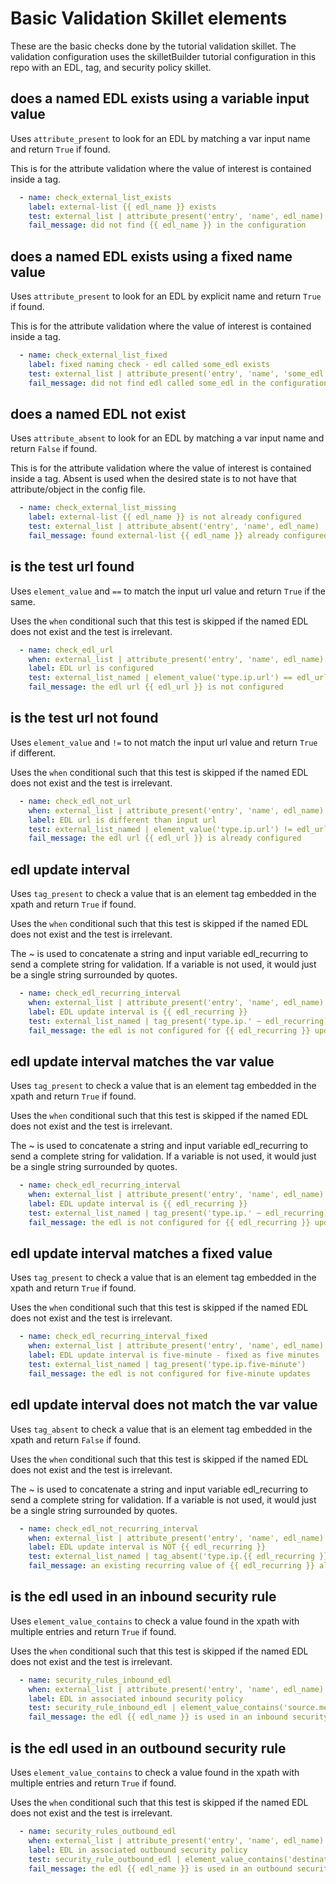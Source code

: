 # Basic Validation Skillet elements

These are the basic checks done by the tutorial validation skillet.
The validation configuration uses the skilletBuilder tutorial configuration
in this repo with an EDL, tag, and security policy skillet.

## does a named EDL exists using a variable input value

Uses `attribute_present` to look for an EDL by matching a var input name and return `True` if found.

This is for the attribute validation where the value of interest is contained inside a tag.

```yaml
  - name: check_external_list_exists
    label: external-list {{ edl_name }} exists
    test: external_list | attribute_present('entry', 'name', edl_name)
    fail_message: did not find {{ edl_name }} in the configuration
```

## does a named EDL exists using a fixed name value

Uses `attribute_present` to look for an EDL by explicit name and return `True` if found. 

This is for the attribute validation where the value of interest is contained inside a tag.

```yaml
  - name: check_external_list_fixed
    label: fixed naming check - edl called some_edl exists
    test: external_list | attribute_present('entry', 'name', 'some_edl')
    fail_message: did not find edl called some_edl in the configuration
```

## does a named EDL not exist

Uses `attribute_absent` to look for an EDL by matching a var input name and return `False` if found.

This is for the attribute validation where the value of interest is contained inside a tag.
Absent is used when the desired state is to not have that attribute/object in the config file.

```yaml
  - name: check_external_list_missing
    label: external-list {{ edl_name }} is not already configured
    test: external_list | attribute_absent('entry', 'name', edl_name)
    fail_message: found external-list {{ edl_name }} already configured
```

## is the test url found

Uses `element_value`  and `==` to match the input url value and return `True` if the same.

Uses the `when` conditional such that this test is skipped if the named EDL
does not exist and the test is irrelevant.


```yaml
  - name: check_edl_url
    when: external_list | attribute_present('entry', 'name', edl_name)
    label: EDL url is configured
    test: external_list_named | element_value('type.ip.url') == edl_url
    fail_message: the edl url {{ edl_url }} is not configured
```

## is the test url not found

Uses `element_value` and `!=` to not match the input url value and return `True` if different.

Uses the `when` conditional such that this test is skipped if the named EDL
does not exist and the test is irrelevant.

```yaml
  - name: check_edl_not_url
    when: external_list | attribute_present('entry', 'name', edl_name)
    label: EDL url is different than input url
    test: external_list_named | element_value('type.ip.url') != edl_url
    fail_message: the edl url {{ edl_url }} is already configured
```

## edl update interval
Uses `tag_present` to check a value that is an element tag embedded in the xpath
and return `True` if found.

Uses the `when` conditional such that this test is skipped if the named EDL
does not exist and the test is irrelevant.

The ~ is used to concatenate a string and input variable edl_recurring to
send a complete string for validation. If a variable is not used, it would just
be a single string surrounded by quotes.

```yaml
  - name: check_edl_recurring_interval
    when: external_list | attribute_present('entry', 'name', edl_name)
    label: EDL update interval is {{ edl_recurring }}
    test: external_list_named | tag_present('type.ip.' ~ edl_recurring)
    fail_message: the edl is not configured for {{ edl_recurring }} updates
```

## edl update interval matches the var value
Uses `tag_present` to check a value that is an element tag embedded in the xpath
and return `True` if found.

Uses the `when` conditional such that this test is skipped if the named EDL
does not exist and the test is irrelevant.

The ~ is used to concatenate a string and input variable edl_recurring to
send a complete string for validation. If a variable is not used, it would just
be a single string surrounded by quotes.

```yaml
  - name: check_edl_recurring_interval
    when: external_list | attribute_present('entry', 'name', edl_name)
    label: EDL update interval is {{ edl_recurring }}
    test: external_list_named | tag_present('type.ip.' ~ edl_recurring)
    fail_message: the edl is not configured for {{ edl_recurring }} updates
```

## edl update interval matches a fixed value
Uses `tag_present` to check a value that is an element tag embedded in the xpath
and return `True` if found.

Uses the `when` conditional such that this test is skipped if the named EDL
does not exist and the test is irrelevant.

```yaml
  - name: check_edl_recurring_interval_fixed
    when: external_list | attribute_present('entry', 'name', edl_name)
    label: EDL update interval is five-minute - fixed as five minutes
    test: external_list_named | tag_present('type.ip.five-minute')
    fail_message: the edl is not configured for five-minute updates
```

## edl update interval does not match the var value
Uses `tag_absent` to check a value that is an element tag embedded in the xpath
and return `False` if found.

Uses the `when` conditional such that this test is skipped if the named EDL
does not exist and the test is irrelevant.

The ~ is used to concatenate a string and input variable edl_recurring to
send a complete string for validation. If a variable is not used, it would just
be a single string surrounded by quotes.

```yaml
  - name: check_edl_not_recurring_interval
    when: external_list | attribute_present('entry', 'name', edl_name)
    label: EDL update interval is NOT {{ edl_recurring }}
    test: external_list_named | tag_absent('type.ip.{{ edl_recurring }}')
    fail_message: an existing recurring value of {{ edl_recurring }} already exists
```

## is the edl used in an inbound security rule

Uses `element_value_contains` to check a value found in the xpath with multiple
entries and return `True` if found.

Uses the `when` conditional such that this test is skipped if the named EDL
does not exist and the test is irrelevant.

```yaml
  - name: security_rules_inbound_edl
    when: external_list | attribute_present('entry', 'name', edl_name)
    label: EDL in associated inbound security policy
    test: security_rule_inbound_edl | element_value_contains('source.member', edl_name)
    fail_message: the edl {{ edl_name }} is used in an inbound security rule
```

## is the edl used in an outbound security rule

Uses `element_value_contains` to check a value found in the xpath with multiple
entries and return `True` if found.

Uses the `when` conditional such that this test is skipped if the named EDL
does not exist and the test is irrelevant.

```yaml
  - name: security_rules_outbound_edl
    when: external_list | attribute_present('entry', 'name', edl_name)
    label: EDL in associated outbound security policy
    test: security_rule_outbound_edl | element_value_contains('destination.member', edl_name)
    fail_message: the edl {{ edl_name }} is used in an outbound security rule
```

